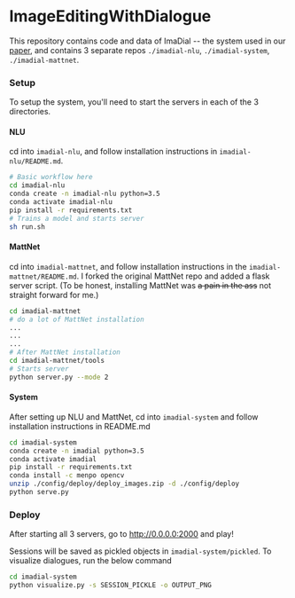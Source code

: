# ImageEditingWithDialogue

This repository contains code and data of ImaDial -- the system used in our [paper](), and contains 3 separate repos ```./imadial-nlu```, ```./imadial-system```, ```./imadial-mattnet```. 

### Setup

To setup the system, you'll need to start the servers in each of the 3 directories.

#### NLU

cd into ```imadial-nlu```, and follow installation instructions in ```imadial-nlu/README.md```.

```bash
# Basic workflow here
cd imadial-nlu 
conda create -n imadial-nlu python=3.5 
conda activate imadial-nlu 
pip install -r requirements.txt 
# Trains a model and starts server
sh run.sh 
```

#### MattNet

cd into ```imadial-mattnet```, and follow installation instructions in the ```imadial-mattnet/README.md```.  I forked the original MattNet repo and added a flask server script.  (To be honest, installing MattNet was ~~a pain in the ass~~ not straight forward for me.)

```bash
cd imadial-mattnet
# do a lot of MattNet installation
...
...
...
# After MattNet installation
cd imadial-mattnet/tools
# Starts server
python server.py --mode 2
```


#### System 

After setting up NLU and MattNet, cd into ```imadial-system``` and follow installation instructions in README.md

```bash
cd imadial-system 
conda create -n imadial python=3.5 
conda activate imadial 
pip install -r requirements.txt 
conda install -c menpo opencv 
unzip ./config/deploy/deploy_images.zip -d ./config/deploy
python serve.py 
```

### Deploy 

After starting all 3 servers, go to http://0.0.0.0:2000 and play!  

Sessions will be saved as pickled objects in ```imadial-system/pickled```.  To visualize dialogues, run the below command
```bash
cd imadial-system 
python visualize.py -s SESSION_PICKLE -o OUTPUT_PNG
```